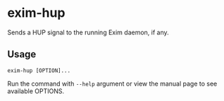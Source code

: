 # exim-hup

Sends a HUP signal to the running Exim daemon, if any.

## Usage

	exim-hup [OPTION]...

Run the command with `--help` argument or view the manual page to see available OPTIONS.
